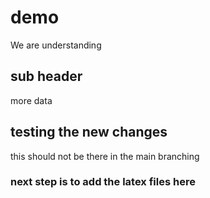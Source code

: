 # demo
We are understanding
## sub header 
more data
## testing the new changes 
this should not be there in the main branching 
### next step is to add the latex files here 
